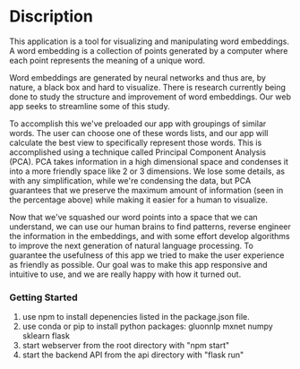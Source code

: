 # Discription

This application is a tool for visualizing and manipulating word embeddings. A word embedding is a collection of points generated by a computer where each point represents the meaning of a unique word. 

Word embeddings are generated by neural networks and thus are, by nature, a black box and hard to visualize. There is research currently being done to study the structure and improvement of word embeddings. Our web app seeks to streamline some of this study. 

To accomplish this we've preloaded our app with groupings of similar words. The user can choose one of these words lists, and our app will calculate the best view to specifically represent those words. This is accomplished using a technique called Principal Component Analysis (PCA). PCA takes information in a high dimensional space and condenses it into a more friendly space like 2 or 3 dimensions. We lose some details, as with any simplification, while we're condensing the data, but PCA guarantees that we preserve the maximum amount of information (seen in the percentage above) while making it easier for a human to visualize.

Now that we've squashed our word points into a space that we can understand, we can use our human brains to find patterns, reverse engineer the information in the embeddings, and with some effort develop algorithms to improve the next generation of natural language processing. To guarantee the usefulness of this app we tried to make the user experience as friendly as possible. Our goal was to make this app responsive and intuitive to use, and we are really happy with how it turned out.

### Getting Started

1. use npm to install depenencies listed in the package.json file.
2. use conda or pip to install python packages:
    gluonnlp
    mxnet
    numpy
    sklearn
    flask
3. start webserver from the root directory with "npm start"
4. start the backend API from the api directory with "flask run"


